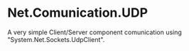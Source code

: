# Net.Comunication.UDP
A very simple Client/Server component comunication using "System.Net.Sockets.UdpClient".
